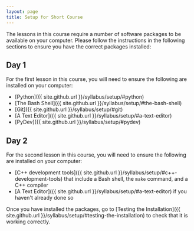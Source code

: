 ```yaml
---
layout: page
title: Setup for Short Course
---
```


The lessons in this course require a number of software packages to be available on your computer. Please follow
the instructions in the following sections to ensure you have the correct packages installed:

## Day 1

For the first lesson in this course, you will need to ensure the following are installed on your computer:

* [Python]({{ site.github.url }}/syllabus/setup/#python)
* [The Bash Shell]({{ site.github.url }}/syllabus/setup/#the-bash-shell)
* [Git]({{ site.github.url }}/syllabus/setup/#git)
* [A Text Editor]({{ site.github.url }}/syllabus/setup/#a-text-editor)
* [PyDev]({{ site.github.url }}/syllabus/setup/#pydev)

## Day 2

For the second lesson in this course, you will need to ensure the following are installed on your computer:

* [C++ development tools]({{ site.github.url }}/syllabus/setup/#c++-development-tools) that include a Bash shell, the `make` command, and a C++ compiler
* [A Text Editor]({{ site.github.url }}/syllabus/setup/#a-text-editor) if you haven't already done so

Once you have installed the packages, go to [Testing the Installation]({{ site.github.url }}/syllabus/setup/#testing-the-installation) to check that
it is working correctly.
